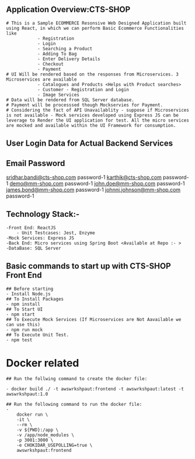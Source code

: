 ## Application Overview:CTS-SHOP
    # This is a Sample ECOMMERCE Resonsive Web Designed Application built using React, in which we can perform Basic Ecommerce Functionalities like 
                - Registration
                - Login
                - Searching a Product
                - Adding To Bag
                - Enter Delivery Details
                - Checkout
                - Payment
    # UI Will be rendered based on the responses from Microservices. 3 Microservices are available
                - Catalogues and Products <Helps with Product searches>
                - Customer - Registration and Login
                - Image Services
    # Data will be rendered from SQL Server database.
    # Payment will be processsed though Mockservies for Payment.
    # Considering the fact of API Unavailablity - suppose if Microservices is not available - Mock services developed using Express JS can be leverage to Render the UI application for test. All the micro services are mocked and available within the UI Framework for consumption.

## User Login Data for Actual Backend Services
##        Email	                         Password
sridhar.bandi@cts-shop.com	             password-1
karthik@cts-shop.com	                 password-1
demo@mm-shop.com	                     password-1
john.doe@mm-shop.com	                 password-1
james.bond@mm-shop.com	                 password-1
johnni.johnson@mm-shop.com	             password-1


## Technology Stack:-
    -Front End: ReactJS
        - Unit Testcases: Jest, Enzyme
    -Mock Services: Express JS
    -Back End: Micro services using Spring Boot <Available at Repo :- >
    -DataBase: SQL Server

## Basic commands to start up with CTS-SHOP Front End
    ## Before starting
    - Install Node.js
    ## To Install Packages
    - npm install 
    ## To Start UI
    - npm start 
    ## To Execute Mock Services (If Microservices are Not Aavailable we can use this)
    - npm run mock
    ## To Execute Unit Test.
    - npm test


# Docker related

    ## Run the follwing command to create the docker file:

    - docker build ./ -t awswrkshpaut:frontend -t awswrkshpaut:latest -t awswrkshpaut:1.0

    ## Run the following command to run the docker file:
    - 
        docker run \
        -it \
        --rm \
        -v ${PWD}:/app \
        -v /app/node_modules \
        -p 3001:3000 \
        -e CHOKIDAR_USEPOLLING=true \
        awswrkshpaut:frontend